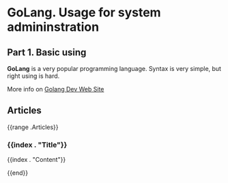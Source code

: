 <!-- 
    is-template: true
    template-data-path: data/home.page.main.data.yaml
-->

<!-- https://docs.github.com/ru/get-started/writing-on-github/getting-started-with-writing-and-formatting-on-github/basic-writing-and-formatting-syntax -->
# GoLang. Usage for system admininstration

## Part 1. Basic using

**GoLang** is a very popular programming language. Syntax is very simple, but right using is hard.

More info on [Golang Dev Web Site](https:/go.dev/)

## Articles

{{range .Articles}}

### {{index . "Title"}}

{{index . "Content"}}

{{end}}
